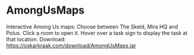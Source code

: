 # AmongUsMaps
Interactive Among Us maps:
Choose between The Skeld, Mira HQ and Polus.
Click a room to open it.
Hover over a task sign to display the task at that location.
Download: https://oskarkraak.com/download/AmongUsMaps.jar
